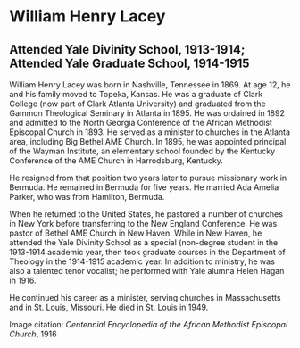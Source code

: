 # William Henry Lacey
## Attended Yale Divinity School, 1913-1914; Attended Yale Graduate School, 1914-1915
William Henry Lacey was born in Nashville, Tennessee in 1869. At age 12, he and his family moved to Topeka, Kansas. He was a graduate of Clark College (now part of Clark Atlanta University) and graduated from the Gammon Theological Seminary in Atlanta in 1895. He was ordained in 1892 and admitted to the North Georgia Conference of the African Methodist Episcopal Church in 1893. He served as a minister to churches in the Atlanta area, including Big Bethel AME Church. In 1895, he was appointed principal of the Wayman Institute, an elementary school founded by the Kentucky Conference of the AME Church in Harrodsburg, Kentucky. 

He resigned from that position two years later to pursue missionary work in Bermuda. He remained in Bermuda for five years. He married Ada Amelia Parker, who was from Hamilton, Bermuda. 

When he returned to the United States, he pastored a number of churches in New York before transferring to the New England Conference. He was pastor of Bethel AME Church in New Haven. While in New Haven, he attended the Yale Divinity School as a special (non-degree student in the 1913-1914 academic year, then took graduate courses in the Department of Theology in the 1914-1915 academic year. In addition to ministry, he was also a talented tenor vocalist; he performed with Yale alumna Helen Hagan in 1916.

He continued his career as a minister, serving churches in Massachusetts and in St. Louis, Missouri. He died in St. Louis in 1949.

Image citation: *Centennial Encyclopedia of the African Methodist Episcopal Church*, 1916
